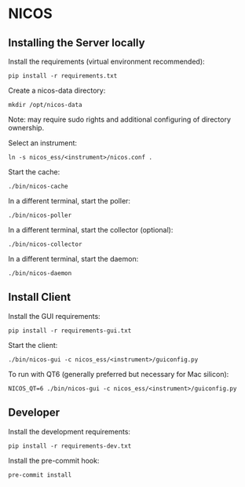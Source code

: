 # NICOS

## Installing the Server locally
Install the requirements (virtual environment recommended):
```
pip install -r requirements.txt
```
Create a nicos-data directory:
```
mkdir /opt/nicos-data
```
Note: may require sudo rights and additional configuring of directory ownership.

Select an instrument:
```
ln -s nicos_ess/<instrument>/nicos.conf .
```
Start the cache:
```
./bin/nicos-cache
```
In a different terminal, start the poller:
```
./bin/nicos-poller
```
In a different terminal, start the collector (optional):
```
./bin/nicos-collector
```
In a different terminal, start the daemon:
```
./bin/nicos-daemon
```

## Install Client
Install the GUI requirements:
```
pip install -r requirements-gui.txt
```
Start the client:
```
./bin/nicos-gui -c nicos_ess/<instrument>/guiconfig.py
```
To run with QT6 (generally preferred but necessary for Mac silicon):
```
NICOS_QT=6 ./bin/nicos-gui -c nicos_ess/<instrument>/guiconfig.py
```
## Developer
Install the development requirements:
```
pip install -r requirements-dev.txt
```
Install the pre-commit hook:
```
pre-commit install
```
